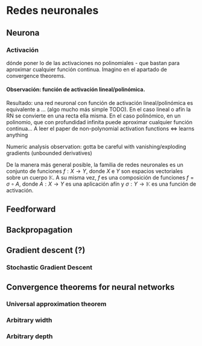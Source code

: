 # Redes neuronales

## Neurona

### Activación

<!-- TODO: -->
dónde poner lo de las activaciones no polinomiales - que bastan para aproximar cualquier función continua. Imagino en el apartado de convergence theorems.

#### Observación: función de activación lineal/polinómica.
Resultado: una red neuronal con función de activación lineal/polinómica es equivalente a ... (algo mucho más simple TODO). En el caso lineal o afín la RN se convierte en una recta ella misma. En el caso polinómico, en un polinomio, que con profundidad infinita puede aproximar cualquier función continua... A leer el paper de non-polynomial activation functions <=> learns anything

Numeric analysis observation: gotta be careful with vanishing/exploding gradients (unbounded derivatives)

<!-- TODO -->

De la manera más general posible, la familia de redes neuronales es un conjunto de funciones $f: X \to Y$, donde $X$ e $Y$ son espacios vectoriales sobre un cuerpo $\mathbb{K}$. A su misma vez, $f$ es una composición de funciones $f = \sigma \circ A$, donde $A: X \to Y$ es una aplicación afín y $\sigma: Y \to \mathbb{K}$ es una función de activación. 
<!-- TODO: este orden, al revés? -->

## Feedforward

## Backpropagation

## Gradient descent (?)
### Stochastic Gradient Descent
<!-- esta última probablemente en otro apartado posterior? -->

## Convergence theorems for neural networks

### Universal approximation theorem

### Arbitrary width

### Arbitrary depth

<!-- TODO: unir estos? -->
